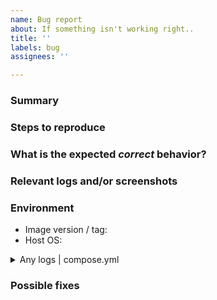 ```yaml
---
name: Bug report
about: If something isn't working right..
title: ''
labels: bug
assignees: ''

---
```


### Summary

<!-- Summarize the bug encountered -->


### Steps to reproduce

<!-- Describe how one can reproduce the issue - this is very important. Please use an ordered list. -->


### What is the expected *correct* behavior?

<!-- Describe what should be seen instead. -->


### Relevant logs and/or screenshots

<!-- Paste any relevant logs - please use code blocks (```) to format console output, logs, and code as it's tough to read otherwise. -->

### Environment
<!--Your Configuration (please complete the following information): -->

- Image version / tag:
- Host OS:

<details>
<summary>Any logs | compose.yml</summary>
</details>

<!-- Include anything additional -->

### Possible fixes
<!-- If you can, provide details to the root cause that might be responsible for the problem. -->
